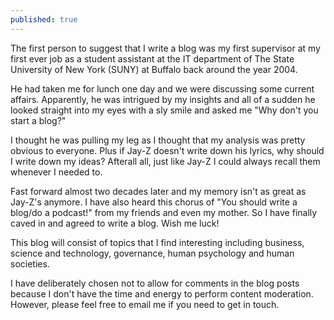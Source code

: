 ```yaml
---
published: true
---
```

The first person to suggest that I write a blog was my first supervisor at my first ever job as a student assistant at the IT department of The State University of New York (SUNY) at Buffalo back around the year 2004. 

He had taken me for lunch one day and we were discussing some current affairs. Apparently, he was intrigued by my insights and all of a sudden he looked straight into my eyes with a sly smile and asked me "Why don't you start a blog?" 

I thought he was pulling my leg as I thought that my analysis was pretty obvious to everyone. Plus if Jay-Z doesn't write down his lyrics, why should I write down my ideas? Afterall all, just like Jay-Z I could always recall them whenever I needed to.

Fast forward almost two decades later and my memory isn't as great as Jay-Z's anymore. I have also heard this chorus of "You should write a blog/do a podcast!" from my friends and even my mother. So I have finally caved in and agreed to write a blog. Wish me luck!

This blog will consist of topics that I find interesting including business, science and technology, governance, human psychology and human societies.

I have deliberately chosen not to allow for comments in the blog posts because I don't have the time and energy to perform content moderation. However, please feel free to email me if you need to get in touch.
